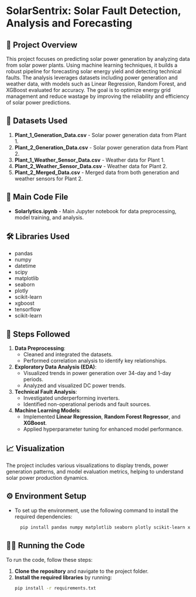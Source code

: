# SolarSentrix: Solar Fault Detection, Analysis and Forecasting

## 📘 **Project Overview**
This project focuses on predicting solar power generation by analyzing data from solar power plants. Using machine learning techniques, it builds a robust pipeline for forecasting solar energy yield and detecting technical faults. The analysis leverages datasets including power generation and weather data, with models such as Linear Regression, Random Forest, and XGBoost evaluated for accuracy. The goal is to optimize energy grid management and reduce wastage by improving the reliability and efficiency of solar power predictions.

## 📂 **Datasets Used**
1. **Plant_1_Generation_Data.csv** - Solar power generation data from Plant 1.
2. **Plant_2_Generation_Data.csv** - Solar power generation data from Plant 2.
3. **Plant_1_Weather_Sensor_Data.csv** - Weather data for Plant 1.
4. **Plant_2_Weather_Sensor_Data.csv** - Weather data for Plant 2.
5. **Plant_2_Merged_Data.csv** - Merged data from both generation and weather sensors for Plant 2.

## 📝 **Main Code File**
- **Solarlytics.ipynb** - Main Jupyter notebook for data preprocessing, model training, and analysis.

## 🛠️ **Libraries Used**
- pandas
- numpy
- datetime
- scipy
- matplotlib
- seaborn
- plotly
- scikit-learn
- xgboost
- tensorflow
- scikit-learn

## 🔄 **Steps Followed**
1. **Data Preprocessing**:
   - Cleaned and integrated the datasets.
   - Performed correlation analysis to identify key relationships.
2. **Exploratory Data Analysis (EDA)**:
   - Visualized trends in power generation over 34-day and 1-day periods.
   - Analyzed and visualized DC power trends.
3. **Technical Fault Analysis**:
   - Investigated underperforming inverters.
   - Identified non-operational periods and fault sources.
4. **Machine Learning Models**:
   - Implemented **Linear Regression**, **Random Forest Regressor**, and **XGBoost**.
   - Applied hyperparameter tuning for enhanced model performance.

## 📈 **Visualization**
The project includes various visualizations to display trends, power generation patterns, and model evaluation metrics, helping to understand solar power production dynamics.

## ⚙️ **Environment Setup**
- To set up the environment, use the following command to install the required dependencies:
    ```bash
      pip install pandas numpy matplotlib seaborn plotly scikit-learn xgboost tensorflow scipy
    ```

## 🧑‍💻 **Running the Code**

To run the code, follow these steps:

1. **Clone the repository** and navigate to the project folder.
2. **Install the required libraries** by running:
   ```bash
   pip install -r requirements.txt
